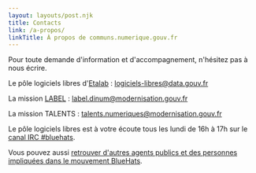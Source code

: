 ```yaml
---
layout: layouts/post.njk
title: Contacts
link: /a-propos/
linkTitle: À propos de communs.numerique.gouv.fr
---
```


Pour toute demande d'information et d'accompagnement, n'hésitez pas à nous écrire.

Le pôle logiciels libres d'[Etalab](https://etalab.gouv.fr) : [logiciels-libres@data.gouv.fr](mailto:logiciels-libres@data.gouv.fr)

La mission [LABEL](https://catalogue.numerique.gouv.fr/) : [label.dinum@modernisation.gouv.fr](mailto:label.dinum@modernisation.gouv.fr)

La mission TALENTS : [talents.numeriques@modernisation.gouv.fr](mailto:talents.numeriques@modernisation.gouv.fr)

Le pôle logiciels libres est à votre écoute tous les lundi de 16h à 17h sur le [canal IRC #bluehats](https://web.libera.chat).

Vous pouvez aussi [retrouver d'autres agents publics et des personnes impliquées dans le mouvement BlueHats](https://man.sr.ht/~etalab/logiciels-libres/#o-changer-avec-dautres-agents-publics-libristes-et-la-communaut-bluehats).
